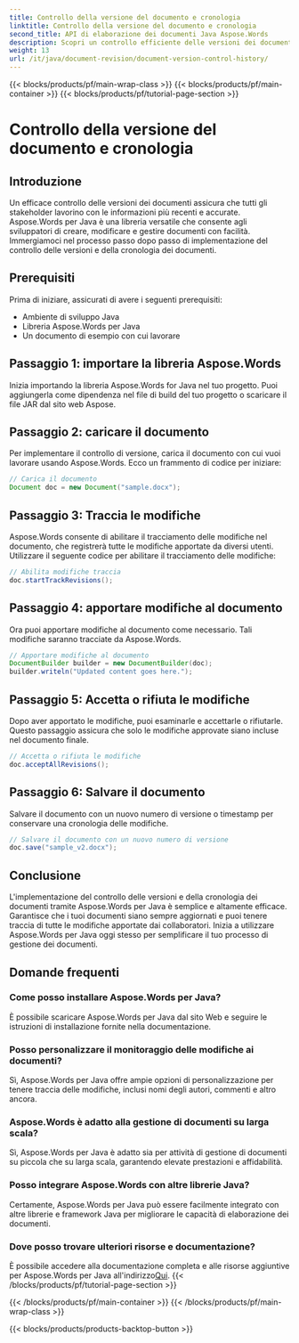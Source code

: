 ```yaml
---
title: Controllo della versione del documento e cronologia
linktitle: Controllo della versione del documento e cronologia
second_title: API di elaborazione dei documenti Java Aspose.Words
description: Scopri un controllo efficiente delle versioni dei documenti utilizzando Aspose.Words per Java. Gestisci le modifiche, collabora senza problemi e monitora le revisioni senza sforzo.
weight: 13
url: /it/java/document-revision/document-version-control-history/
---
```


{{< blocks/products/pf/main-wrap-class >}}
{{< blocks/products/pf/main-container >}}
{{< blocks/products/pf/tutorial-page-section >}}

# Controllo della versione del documento e cronologia


## Introduzione

Un efficace controllo delle versioni dei documenti assicura che tutti gli stakeholder lavorino con le informazioni più recenti e accurate. Aspose.Words per Java è una libreria versatile che consente agli sviluppatori di creare, modificare e gestire documenti con facilità. Immergiamoci nel processo passo dopo passo di implementazione del controllo delle versioni e della cronologia dei documenti.

## Prerequisiti

Prima di iniziare, assicurati di avere i seguenti prerequisiti:

- Ambiente di sviluppo Java
- Libreria Aspose.Words per Java
- Un documento di esempio con cui lavorare

## Passaggio 1: importare la libreria Aspose.Words

Inizia importando la libreria Aspose.Words for Java nel tuo progetto. Puoi aggiungerla come dipendenza nel file di build del tuo progetto o scaricare il file JAR dal sito web Aspose.

## Passaggio 2: caricare il documento

Per implementare il controllo di versione, carica il documento con cui vuoi lavorare usando Aspose.Words. Ecco un frammento di codice per iniziare:

```java
// Carica il documento
Document doc = new Document("sample.docx");
```

## Passaggio 3: Traccia le modifiche

Aspose.Words consente di abilitare il tracciamento delle modifiche nel documento, che registrerà tutte le modifiche apportate da diversi utenti. Utilizzare il seguente codice per abilitare il tracciamento delle modifiche:

```java
// Abilita modifiche traccia
doc.startTrackRevisions();
```

## Passaggio 4: apportare modifiche al documento

Ora puoi apportare modifiche al documento come necessario. Tali modifiche saranno tracciate da Aspose.Words.

```java
// Apportare modifiche al documento
DocumentBuilder builder = new DocumentBuilder(doc);
builder.writeln("Updated content goes here.");
```

## Passaggio 5: Accetta o rifiuta le modifiche

Dopo aver apportato le modifiche, puoi esaminarle e accettarle o rifiutarle. Questo passaggio assicura che solo le modifiche approvate siano incluse nel documento finale.

```java
// Accetta o rifiuta le modifiche
doc.acceptAllRevisions();
```

## Passaggio 6: Salvare il documento

Salvare il documento con un nuovo numero di versione o timestamp per conservare una cronologia delle modifiche.

```java
// Salvare il documento con un nuovo numero di versione
doc.save("sample_v2.docx");
```

## Conclusione

L'implementazione del controllo delle versioni e della cronologia dei documenti tramite Aspose.Words per Java è semplice e altamente efficace. Garantisce che i tuoi documenti siano sempre aggiornati e puoi tenere traccia di tutte le modifiche apportate dai collaboratori. Inizia a utilizzare Aspose.Words per Java oggi stesso per semplificare il tuo processo di gestione dei documenti.

## Domande frequenti

### Come posso installare Aspose.Words per Java?

È possibile scaricare Aspose.Words per Java dal sito Web e seguire le istruzioni di installazione fornite nella documentazione.

### Posso personalizzare il monitoraggio delle modifiche ai documenti?

Sì, Aspose.Words per Java offre ampie opzioni di personalizzazione per tenere traccia delle modifiche, inclusi nomi degli autori, commenti e altro ancora.

### Aspose.Words è adatto alla gestione di documenti su larga scala?

Sì, Aspose.Words per Java è adatto sia per attività di gestione di documenti su piccola che su larga scala, garantendo elevate prestazioni e affidabilità.

### Posso integrare Aspose.Words con altre librerie Java?

Certamente, Aspose.Words per Java può essere facilmente integrato con altre librerie e framework Java per migliorare le capacità di elaborazione dei documenti.

### Dove posso trovare ulteriori risorse e documentazione?

 È possibile accedere alla documentazione completa e alle risorse aggiuntive per Aspose.Words per Java all'indirizzo[Qui](https://reference.aspose.com/words/java/).
{{< /blocks/products/pf/tutorial-page-section >}}

{{< /blocks/products/pf/main-container >}}
{{< /blocks/products/pf/main-wrap-class >}}

{{< blocks/products/products-backtop-button >}}
